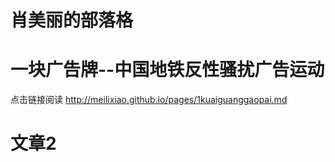 # 肖美丽的部落格

# 一块广告牌--中国地铁反性骚扰广告运动
点击链接阅读
      http://meilixiao.github.io/pages/1kuaiguanggaopai.md

# 文章2
